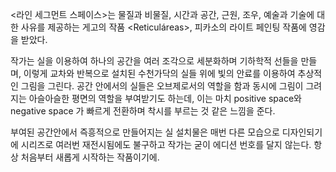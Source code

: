 <라인 세그먼트 스페이스>는 물질과 비물질, 시간과 공간, 근원, 조우, 예술과 기술에 대한 사유를 제공하는 게고의 작품 <Reticuláreas>, 피카소의 라이트 페인팅 작품에 영감을 받았다. 

작가는 실을 이용하여 하나의 공간을 여러 조각으로 세분화하며 기하학적 선들을 만들며, 이렇게 교차와 반복으로 설치된 수천가닥의 실들 위에 빛의 안료를 이용하여 추상적인 그림을 그린다. 공간 안에서의 실들은 오브제로서의 역할을 함과 동시에 그림이 그려지는 아슬아슬한 평면의 역할을 부여받기도 하는데, 이는 마치 positive space와 negative space 가 빠르게 전환하며 착시를 부르는 것 같은 느낌을 준다. 

부여된 공간안에서 즉흥적으로 만들어지는 실 설치물은 매번 다른 모습으로 디자인되기에 시리즈로 여러번 재전시됨에도 불구하고 작가는 굳이 에디션 번호를 달지 않는다. 항상 처음부터 새롭게 시작하는 작품이기에.